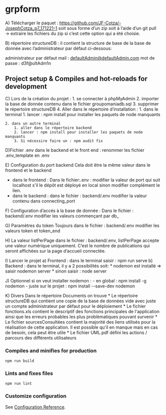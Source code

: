# grpform
A) Télécharger le paquet :
https://github.com/JF-Cotza/-JosephCotza_p7_171221-1 
soit sous forme d’un zip soit à l’aide d’un git pull
→ extraire les fichiers du zip si c’est cette option qui a été choisie.

B) répertoire structureDB : 
il contient la structure de base de la base de donnée avec l’administrateur par défaut ci-dessous:

administrateur par défaut
mail : defaultAdmin@defaultAdmin.com
mot de passe : d3f@ultAdm1n

## Project setup & Compiles and hot-reloads for development
C) Lors de la création du projet : 
    1. se connecter à phpMyAdmin
    2. importer la base de donnée contenu dans le fichier groupomaniadb.sql
    3. supprimer le répertoire structureDB 
    4. Aller dans le répertoire d’installation :
    1. dans le terminal 
        1. lancer : npm install pour installer les paquets de node manquants
        
    2. dans un autre terminal
        1. aller dans le répertoire backend
        2. lancer : npm install pour installer les paquets de node manquants
        3. Si nécessire faire un : npm audit fix

D)Fichier .env
	dans le backend et le front end : renommer les fichier .env_template en .env

E) Configuration du port backend
	Cela doit être la même valeur dans le frontend et le backend
- dans le frontend : Dans le fichier:.env : modifier la valeur de port qui suit localhost s'il le dépôt est déployé en local sinon modifier complément le lien. 
- dans le backend : dans le fichier : backend/.env  modifier la valeur contenu dans connecting_port

F) Configuration d’accés à la base de donnée :
	Dans le fichier : backend/.env modifier les valeurs commençant par db_

G) Paramètres du token
	Toujours dans le fichier : backend/.env modifier les valeurs token et token_end

H) La valeur listPerPage
	dans le fichier :  backend/.env, listPerPage accepte une valeur numérique uniquement. C’est le nombre de publications qui seront affichées sur la page d’accueil connectée. 

I) Lancer le projet
    a) Frontend : dans le terminal saisir : npm run serve
    b) Backend : dans le terminal, il y a 2 possibilités soit:
        * nodemon est installé => saisir nodemon server
        * sinon saisir : node server

J) Optionnel
    si on veut installer nodemon :
    - en global : npm install -g nodemon
    - juste sur le projet : npm install --save-dev nodemon

K) Divers
    Dans le répertoire Documents on trouve
    * Le répertoire structureDB qui contient une copie de la base de données vide avec juste un compte administrateur par défaut pour le déploiement
    * Le fichier fonctions.xls contient le descriptif des fonctions principales de l'application ainsi que les erreurs probables les plus problèmatiques pouvant survenir
    * Le fichier sourcesConsultées contient la majorité des liens utilisés pour la réalisation de cette application. Il est possible qu'il en manque mais en cas de besoin, cela peut être utile
    * Le fichier UML.pdf défini les actions / parcours des différents utilisateurs 
    
### Compiles and minifies for production
```
npm run build
```

### Lints and fixes files
```
npm run lint
```

### Customize configuration
See [Configuration Reference](https://cli.vuejs.org/config/).
